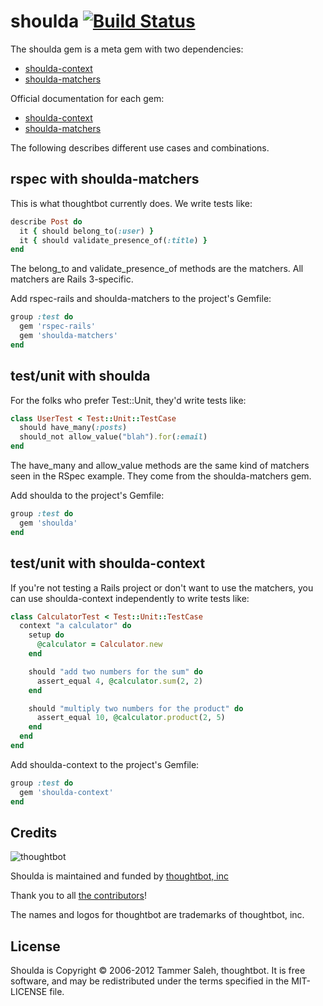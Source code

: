 # shoulda [![Build Status](https://secure.travis-ci.org/thoughtbot/shoulda.png)](http://travis-ci.org/thoughtbot/shoulda)

The shoulda gem is a meta gem with two dependencies:

* [shoulda-context](https://github.com/thoughtbot/shoulda-context)
* [shoulda-matchers](https://github.com/thoughtbot/shoulda-matchers)

Official documentation for each gem:

* [shoulda-context](http://rubydoc.info/github/thoughtbot/shoulda-context/master/frames)
* [shoulda-matchers](http://rubydoc.info/github/thoughtbot/shoulda-matchers/master/frames)

The following describes different use cases and combinations.

rspec with shoulda-matchers
---------------------------

This is what thoughtbot currently does. We write tests like:

```ruby
describe Post do
  it { should belong_to(:user) }
  it { should validate_presence_of(:title) }
end
```

The belong_to and validate_presence_of methods are the matchers.
All matchers are Rails 3-specific.

Add rspec-rails and shoulda-matchers to the project's Gemfile:

```ruby
group :test do
  gem 'rspec-rails'
  gem 'shoulda-matchers'
end
```

test/unit with shoulda
----------------------

For the folks who prefer Test::Unit, they'd write tests like:

```ruby
class UserTest < Test::Unit::TestCase
  should have_many(:posts)
  should_not allow_value("blah").for(:email)
end
```

The have_many and allow_value methods are the same kind of matchers
seen in the RSpec example. They come from the shoulda-matchers gem.

Add shoulda to the project's Gemfile:

```ruby
group :test do
  gem 'shoulda'
end
```

test/unit with shoulda-context
------------------------------

If you're not testing a Rails project or don't want to use the matchers,
you can use shoulda-context independently to write tests like:

```ruby
class CalculatorTest < Test::Unit::TestCase
  context "a calculator" do
    setup do
      @calculator = Calculator.new
    end

    should "add two numbers for the sum" do
      assert_equal 4, @calculator.sum(2, 2)
    end

    should "multiply two numbers for the product" do
      assert_equal 10, @calculator.product(2, 5)
    end
  end
end
```

Add shoulda-context to the project's Gemfile:

```ruby
group :test do
  gem 'shoulda-context'
end
```

Credits
-------

![thoughtbot](http://thoughtbot.com/images/tm/logo.png)

Shoulda is maintained and funded by [thoughtbot, inc](http://thoughtbot.com/community)

Thank you to all [the contributors](https://github.com/thoughtbot/shoulda/contributors)!

The names and logos for thoughtbot are trademarks of thoughtbot, inc.

License
-------

Shoulda is Copyright © 2006-2012 Tammer Saleh, thoughtbot. It is free software, and may be redistributed under the terms specified in the MIT-LICENSE file.
